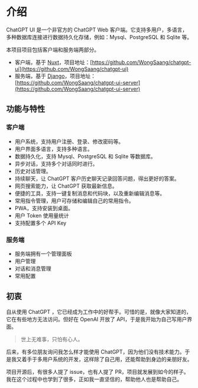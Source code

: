 # 介绍

ChatGPT UI 是一个非官方的 ChatGPT Web 客户端。它支持多用户，多语言，多种数据库连接进行数据持久化存储，例如：Mysql、PostgreSQL 和 Sqlite 等。

本项目项目包括客户端和服务端两部分。

-   客户端，基于 [Nuxt](https://nuxt.com/)，项目地址：[https://github.com/WongSaang/chatgpt-ui](https://github.com/WongSaang/chatgpt-ui)
-   服务端，基于 [Django](https://djangoproject.com/)，项目地址：[https://github.com/WongSaang/chatgpt-ui-server](https://github.com/WongSaang/chatgpt-ui-server)

## 功能与特性

### 客户端

-   用户系统，支持用户注册、登录、修改密码等。
-   用户界面多语言，支持多种语言。
-   数据持久化，支持 Mysql、PostgreSQL 和 Sqlite 等数据库。
-   异步对话，支持多个对话同时进行。
-   历史对话管理。
-   持续聊天，让 ChatGPT 客户历史聊天记录回答问题，得出更好的答案。
-   网页搜索能力，让 ChatGPT 获取最新信息。
-   便捷的工具，支持一键复制消息和代码块，以及重新编辑消息等。
-   常用指令管理，用户可存储和编辑自己的常用指令。
-   PWA，支持安装到桌面。
-   用户 Token 使用量统计
-   支持配置多个 API Key

### 服务端

-   服务端拥有一个管理面板
-   用户管理
-   对话和消息管理
-   常用配置

## 初衷

自从使用 ChatGPT ，它已经成为工作中的好帮手。可惜的是，就像大家知道的，它在有些地方无法访问。但好在 OpenAI 开放了 API，于是我开始为自己写用户界面。

> 世上无难事，只怕有心人。

后来，有多位朋友询问我怎么样才能使用 ChatGPT，因为他们没有技术能力。于是我又着手于多用户系统的开发，这样除了自己用，还能帮助到身边的亲朋好友。

项目开源后，有很多人提了 issue，也有人提了 PR，项目就发展到如今的样子。我在这个过程中也学到了很多，正如我一直坚信的，帮助他人也是帮助自己。
